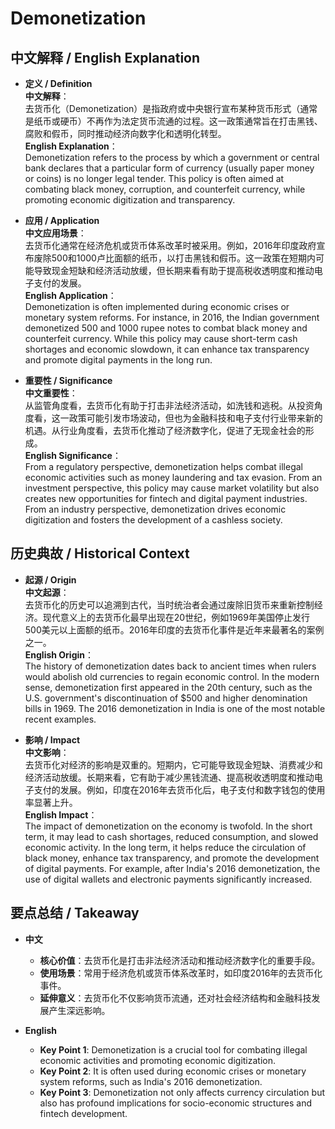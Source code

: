 # Demonetization

## 中文解释 / English Explanation

* **定义 / Definition**  
  **中文解释**：  
  去货币化（Demonetization）是指政府或中央银行宣布某种货币形式（通常是纸币或硬币）不再作为法定货币流通的过程。这一政策通常旨在打击黑钱、腐败和假币，同时推动经济向数字化和透明化转型。  
  **English Explanation**：  
  Demonetization refers to the process by which a government or central bank declares that a particular form of currency (usually paper money or coins) is no longer legal tender. This policy is often aimed at combating black money, corruption, and counterfeit currency, while promoting economic digitization and transparency.

* **应用 / Application**  
  **中文应用场景**：  
  去货币化通常在经济危机或货币体系改革时被采用。例如，2016年印度政府宣布废除500和1000卢比面额的纸币，以打击黑钱和假币。这一政策在短期内可能导致现金短缺和经济活动放缓，但长期来看有助于提高税收透明度和推动电子支付的发展。  
  **English Application**：  
  Demonetization is often implemented during economic crises or monetary system reforms. For instance, in 2016, the Indian government demonetized 500 and 1000 rupee notes to combat black money and counterfeit currency. While this policy may cause short-term cash shortages and economic slowdown, it can enhance tax transparency and promote digital payments in the long run.

* **重要性 / Significance**  
  **中文重要性**：  
  从监管角度看，去货币化有助于打击非法经济活动，如洗钱和逃税。从投资角度看，这一政策可能引发市场波动，但也为金融科技和电子支付行业带来新的机遇。从行业角度看，去货币化推动了经济数字化，促进了无现金社会的形成。  
  **English Significance**：  
  From a regulatory perspective, demonetization helps combat illegal economic activities such as money laundering and tax evasion. From an investment perspective, this policy may cause market volatility but also creates new opportunities for fintech and digital payment industries. From an industry perspective, demonetization drives economic digitization and fosters the development of a cashless society.

## 历史典故 / Historical Context

* **起源 / Origin**  
  **中文起源**：  
  去货币化的历史可以追溯到古代，当时统治者会通过废除旧货币来重新控制经济。现代意义上的去货币化最早出现在20世纪，例如1969年美国停止发行500美元以上面额的纸币。2016年印度的去货币化事件是近年来最著名的案例之一。  
  **English Origin**：  
  The history of demonetization dates back to ancient times when rulers would abolish old currencies to regain economic control. In the modern sense, demonetization first appeared in the 20th century, such as the U.S. government's discontinuation of $500 and higher denomination bills in 1969. The 2016 demonetization in India is one of the most notable recent examples.

* **影响 / Impact**  
  **中文影响**：  
  去货币化对经济的影响是双重的。短期内，它可能导致现金短缺、消费减少和经济活动放缓。长期来看，它有助于减少黑钱流通、提高税收透明度和推动电子支付的发展。例如，印度在2016年去货币化后，电子支付和数字钱包的使用率显著上升。  
  **English Impact**：  
  The impact of demonetization on the economy is twofold. In the short term, it may lead to cash shortages, reduced consumption, and slowed economic activity. In the long term, it helps reduce the circulation of black money, enhance tax transparency, and promote the development of digital payments. For example, after India's 2016 demonetization, the use of digital wallets and electronic payments significantly increased.

## 要点总结 / Takeaway

* **中文**  
  - **核心价值**：去货币化是打击非法经济活动和推动经济数字化的重要手段。  
  - **使用场景**：常用于经济危机或货币体系改革时，如印度2016年的去货币化事件。  
  - **延伸意义**：去货币化不仅影响货币流通，还对社会经济结构和金融科技发展产生深远影响。

* **English**  
  - **Key Point 1**: Demonetization is a crucial tool for combating illegal economic activities and promoting economic digitization.  
  - **Key Point 2**: It is often used during economic crises or monetary system reforms, such as India's 2016 demonetization.  
  - **Key Point 3**: Demonetization not only affects currency circulation but also has profound implications for socio-economic structures and fintech development.
